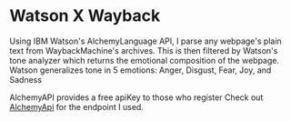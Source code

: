 Watson X Wayback
================

Using IBM Watson's AlchemyLanguage API, I parse any webpage's plain text from WaybackMachine's archives.
This is then filtered by Watson's tone analyzer which returns the emotional composition of the webpage.
Watson generalizes tone in 5 emotions: Anger, Disgust, Fear, Joy, and Sadness

AlchemyAPI provides a free apiKey to those who register
Check out [AlchemyApi](http://www.alchemyapi.com/api/entity/proc.html) for the endpoint I used.
